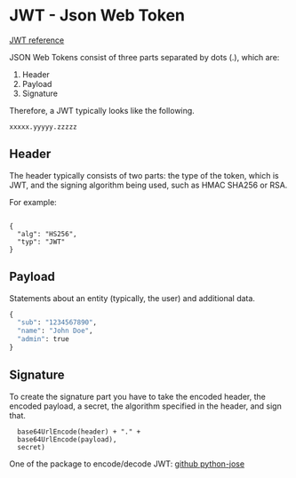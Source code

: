 # JWT - Json Web Token

[JWT reference](https://jwt.io/introduction)

JSON Web Tokens consist of three parts separated by dots (.), which are:

1. Header
2. Payload
3. Signature

Therefore, a JWT typically looks like the following.
```
xxxxx.yyyyy.zzzzz
```

## Header

The header typically consists of two parts: the type of the token, which is JWT, and the signing algorithm being used, such as HMAC SHA256 or RSA.

For example:
```

{
  "alg": "HS256",
  "typ": "JWT"
}
```


## Payload

Statements about an entity (typically, the user) and additional data.

```python 
{
  "sub": "1234567890",
  "name": "John Doe",
  "admin": true
}
```


## Signature

To create the signature part you have to take the encoded header, the encoded payload, a secret, the algorithm specified in the header, and sign that.

```HMACSHA256(
  base64UrlEncode(header) + "." +
  base64UrlEncode(payload),
  secret)
  ```
  
One of the package to encode/decode JWT: [github python-jose](https://github.com/mpdavis/python-jose/)

